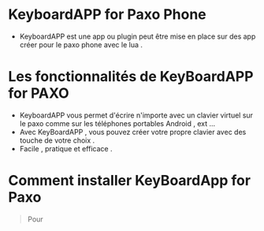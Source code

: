 # KeyboardAPP for Paxo Phone

- KeyboardAPP est une app ou plugin peut être mise en place sur des app créer pour le paxo phone avec le lua .

# Les fonctionnalités de KeyBoardAPP for PAXO

- KeyboardAPP vous permet d'écrire n'importe avec un clavier virtuel sur le paxo comme sur les téléphones portables Android , ext ...
- Avec KeyBoardAPP , vous pouvez créer votre propre clavier avec des touche de votre choix .
- Facile , pratique et efficace .

# Comment installer KeyBoardApp for Paxo 

> Pour 
